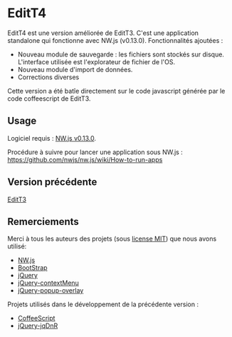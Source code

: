 # EditT4

EditT4 est une version améliorée de EditT3. C'est une application standalone qui fonctionne avec NW.js (v0.13.0).
Fonctionnalités ajoutées :
- Nouveau module de sauvegarde : les fichiers sont stockés sur disque. L'interface utilisée est l'explorateur de fichier de l'OS.
- Nouveau module d'import de données.
- Corrections diverses

Cette version a été batîe directement sur le code javascript générée par le code coffeescript de EditT3.

## Usage

Logiciel requis : [NW.js v0.13.0](http://dl.nwjs.io/v0.13.0/nwjs-v0.13.0-win-ia32.zip).

Procédure à suivre pour lancer une application sous NW.js : https://github.com/nwjs/nw.js/wiki/How-to-run-apps

## Version précédente

[EditT3](https://gitlab.cpy.re/florian/ter-EditT2)

## Remerciements

Merci à tous les auteurs des projets (sous [license MIT](http://opensource.org/licenses/MIT)) que nous avons utilisé:
 * [NW.js](http://nwjs.io/)
 * [BootStrap](http://getbootstrap.com/)
 * [jQuery](http://jquery.com/)
 * [jQuery-contextMenu](http://medialize.github.io/jQuery-contextMenu/)
 * [jQuery-popup-overlay](http://dev.vast.com/jquery-popup-overlay/)


Projets utilisés dans le développement de la précédente version :
 * [CoffeeScript](http://coffeescript.org/)
 * [jQuery-jqDnR](http://jquery.iceburg.net/jqDnR/)